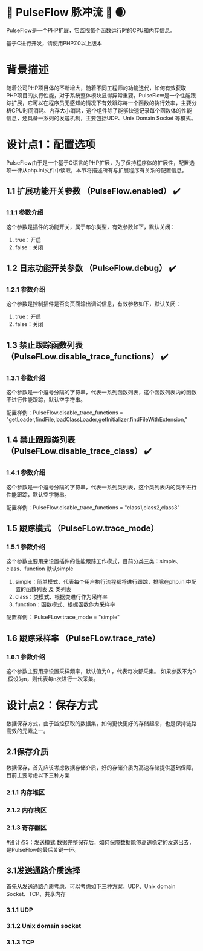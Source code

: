 # :mega: PulseFlow 脉冲流 :ghost: :waxing_crescent_moon:
PulseFlow是一个PHP扩展，它监视每个函数运行时的CPU和内存信息。

基于C进行开发，请使用PHP7.0以上版本
# 背景描述
随着公司PHP项目体的不断增大，随着不同工程师的功能迭代，如何有效获取PHP项目的执行性能，对于系统整体模块显得异常重要，PulseFlow是一个性能跟踪扩展，它可以在程序员无感知的情况下有效跟踪每一个函数的执行效率，主要分析CPU时间消耗、内存大小消耗，这个组件除了能够快速记录每个函数体的性能信息，还具备一系列的发送机制，主要包括UDP、Unix Domain Socket 等模式。

# 设计点1：配置选项 
PulseFlow由于是一个基于C语言的PHP扩展，为了保持程序体的扩展性，配置选项一律从php.ini文件中读取，本节将描述所有与扩展程序有关系的配置信息。

## 1.1 扩展功能开关参数 （PulseFlow.enabled） :heavy_check_mark:

### 1.1.1 参数介绍
这个参数是插件的功能开关，属于布尔类型，有效参数如下，默认关闭：

1.  true：开启
2.  false：关闭

## 1.2 日志功能开关参数 （PulseFlow.debug） :heavy_check_mark:

### 1.2.1 参数介绍
这个参数是控制插件是否向页面输出调试信息，有效参数如下，默认关闭：

1. true：开启
2. false：关闭

## 1.3 禁止跟踪函数列表 （PulseFLow.disable_trace_functions） :heavy_check_mark:

### 1.3.1 参数介绍
这个参数是一个逗号分隔的字符串，代表一系列函数列表，这个函数列表内的函数不进行性能跟踪，默认空字符串。

配置样例：PulseFlow.disable_trace_functions = "getLoader,findFile,loadClassLoader,getInitializer,findFileWithExtension,"

## 1.4 禁止跟踪类列表 （PulseFLow.disable_trace_class） :heavy_check_mark:

### 1.4.1 参数介绍
这个参数是一个逗号分隔的字符串，代表一系列类列表，这个类列表内的类不进行性能跟踪，默认空字符串。

配置样例：PulseFlow.disable_trace_functions = "class1,class2,class3"

## 1.5 跟踪模式 （PulseFLow.trace_mode）

### 1.5.1 参数介绍
这个参数主要用来设置插件的性能跟踪工作模式，目前分类三类：simple、class、function 默认simple
1. simple：简单模式、代表每个用户执行流程都将进行跟踪，排除在php.ini中配置的函数列表 及 类列表
2. class：类模式、根据类进行作为采样率
3. function：函数模式、根据函数作为采样率

配置样例： PulseFLow.trace_mode = "simple"

## 1.6 跟踪采样率 （PulseFLow.trace_rate）

### 1.6.1 参数介绍
这个参数主要用来设置采样频率，默认值为0 ，代表每次都采集。 如果参数不为0 ,假设为n，则代表每n次进行一次采集。


# 设计点2：保存方式
数据保存方式，由于监控获取的数据集，如何更快更好的存储起来，也是保持链路高效的元素之一。

## 2.1保存介质
数据保存，首先应该考虑数据存储介质，好的存储介质为高速存储提供基础保障，目前主要考虑以下三种方案
### 2.1.1 内存堆区

### 2.1.2 内存栈区

### 2.1.3 寄存器区

#设计点3：发送模式
数据完整保存后，如何保障数据能够高速稳定的发送出去，是PulseFlow的最后关键一环。

## 3.1发送通路介质选择
首先从发送通路介质考虑，可以考虑如下三种方案，UDP、Unix domain Socket、TCP、共享内存

### 3.1.1 UDP

### 3.1.2 Unix domain socket

### 3.1.3 TCP

## 

